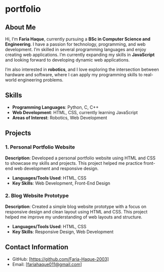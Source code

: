 # portfolio

## About Me
Hi, I’m **Faria Haque**, currently pursuing a **BSc in Computer Science and Engineering**. I have a passion for technology, programming, and web development. I’m skilled in several programming languages and enjoy creating web applications. I’m currently expanding my skills in **JavaScript** and looking forward to developing dynamic web applications. 

I’m also interested in **robotics**, and I love exploring the intersection between hardware and software, where I can apply my programming skills to real-world engineering problems.

## Skills
- **Programming Languages**: Python, C, C++
- **Web Development**: HTML, CSS, currently learning JavaScript
- **Areas of Interest**: Robotics, Web Development

## Projects

### 1. Personal Portfolio Website
**Description**: Developed a personal portfolio website using HTML and CSS to showcase my skills and projects. This project helped me practice front-end web development and responsive design.
- **Languages/Tools Used**: HTML, CSS
- **Key Skills**: Web Development, Front-End Design

### 2. Blog Website Prototype
**Description**: Created a simple blog website prototype with a focus on responsive design and clean layout using HTML and CSS. This project helped me improve my understanding of web layouts and structure.
- **Languages/Tools Used**: HTML, CSS
- **Key Skills**: Responsive Design, Web Development

## Contact Information
- GitHub: [https://github.com/Faria-Haque-2003]
- Email: [fariahaque011@gmail.com]
